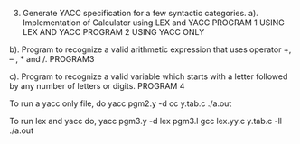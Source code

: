 3. Generate YACC specification for a few syntactic categories.
a). Implementation of Calculator using LEX and YACC
PROGRAM 1 USING LEX AND YACC
PROGRAM 2 USING YACC ONLY

b). Program to recognize a valid arithmetic expression that uses operator +, – , * and /.
PROGRAM3

c). Program to recognize a valid variable which starts with a letter followed by any number of letters or digits.
PROGRAM 4



To run a yacc only file, do
yacc pgm2.y -d
cc y.tab.c
./a.out

To run lex and yacc do,
yacc pgm3.y -d
lex pgm3.l
gcc lex.yy.c y.tab.c -ll
./a.out
